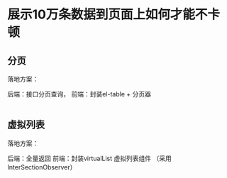 # 展示10万条数据到页面上如何才能不卡顿

## 分页

落地方案： 

后端：接口分页查询，
前端：封装el-table + 分页器

```js
```

## 虚拟列表

落地方案： 

后端：全量返回
前端：封装virtualList 虚拟列表组件 （采用InterSectionObserver） 